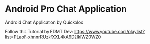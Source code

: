 # Android Pro Chat Application
Android Chat Application by Quickblox 

Follow this Tutorial by EDMT Dev:
https://www.youtube.com/playlist?list=PLaoF-xhnnrRUzkfXXL4kA9D2IklWZ0WZO

